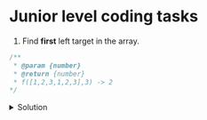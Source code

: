 # Junior level coding tasks

1. Find **first** left target in the array.
```javascript
/**
 * @param {number}
 * @return {number}
 * f([1,2,3,1,2,3],3) -> 2
*/
```

<details>
<summary>Solution</summary>
<details>
  <summary>Solution 1</summary>
  <pre>
    <script>
      function findFirstLeft(array, target) {
        for (let i = 0; i < array.length; i++) {
          if (array[i] === target) return i;
        }
        return -1;
      }
      console.log(findFirstLeft([1,2,3,1,2,3], 3));
    </script>
    </pre>
</details>
</details>
